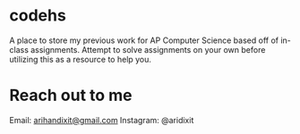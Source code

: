 # codehs
A place to store my previous work for AP Computer Science based off of in-class assignments. Attempt to solve assignments on your own before utilizing this as a resource to help you.

# Reach out to me
Email: arihandixit@gmail.com
Instagram: @aridixit
